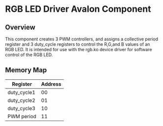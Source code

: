 # RGB LED Driver Avalon Component

## Overview
This component creates 3 PWM controllers, and assigns a collective period register and 3 duty_cycle registers to control the R,G,and B values of an RGB LED. It is intended for use with the rgb.ko device driver for software control of the RGB LED.

## Memory Map
|Register|Address|
|--------|-------|
| duty_cycle1| 00|
| duty_cycle2| 01|
| duty_cycle3| 10|
| PWM period | 11|